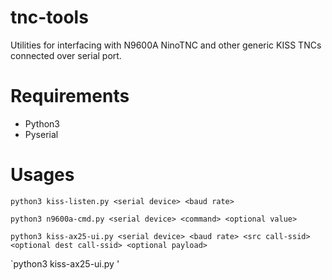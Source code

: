 # tnc-tools
Utilities for interfacing with N9600A NinoTNC and other generic KISS TNCs connected over serial port.
# Requirements
- Python3
- Pyserial
# Usages
`python3 kiss-listen.py <serial device> <baud rate>`

`python3 n9600a-cmd.py <serial device> <command> <optional value>`

`python3 kiss-ax25-ui.py <serial device> <baud rate> <src call-ssid> <optional dest call-ssid> <optional payload>`

`python3 kiss-ax25-ui.py <serial device> <baud rate> <src call-ssid> <dest call-ssid> <frame count> <payload text> <payload length> <frame interval>'
